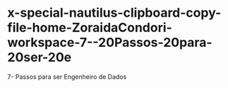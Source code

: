# x-special-nautilus-clipboard-copy-file-home-ZoraidaCondori-workspace-7--20Passos-20para-20ser-20e
7- Passos para ser Engenheiro de Dados
